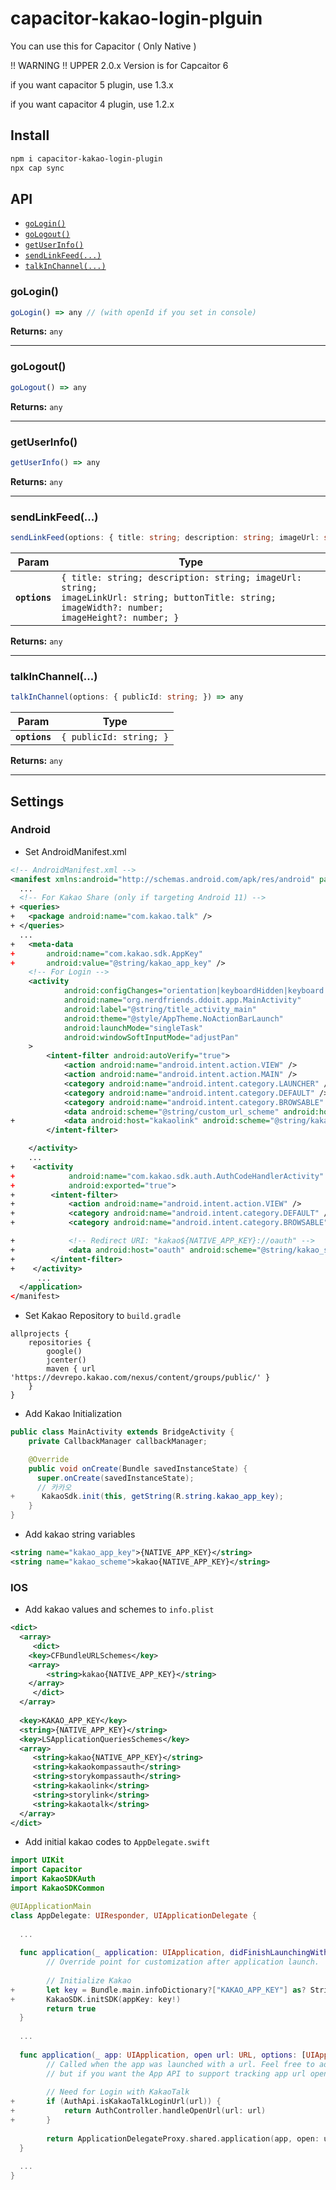 # capacitor-kakao-login-plguin

You can use this for Capacitor
( Only Native )

!! WARNING !!
UPPER 2.0.x Version is for Capcaitor 6

if you want capacitor 5 plugin, use 1.3.x

if you want capacitor 4 plugin, use 1.2.x

## Install

```bash
npm i capacitor-kakao-login-plugin
npx cap sync
```

## API

<docgen-index>

* [`goLogin()`](#gologin)
* [`goLogout()`](#gologout)
* [`getUserInfo()`](#getuserinfo)
* [`sendLinkFeed(...)`](#sendlinkfeed)
* [`talkInChannel(...)`](#talkInChannel)

</docgen-index>

<docgen-api>
<!--Update the source file JSDoc comments and rerun docgen to update the docs below-->

### goLogin()

```typescript
goLogin() => any // (with openId if you set in console) 
```

**Returns:** <code>any</code>

--------------------


### goLogout()

```typescript
goLogout() => any
```

**Returns:** <code>any</code>

--------------------


### getUserInfo()

```typescript
getUserInfo() => any
```

**Returns:** <code>any</code>

--------------------


### sendLinkFeed(...)

```typescript
sendLinkFeed(options: { title: string; description: string; imageUrl: string; imageLinkUrl: string; buttonTitle: string; imageWidth?: number; imageHeight?: number; }) => any
```

| Param         | Type                                                                                                                                                         |
| ------------- | ------------------------------------------------------------------------------------------------------------------------------------------------------------ |
| **`options`** | <code>{ title: string; description: string; imageUrl: string; imageLinkUrl: string; buttonTitle: string; imageWidth?: number; imageHeight?: number; }</code> |

**Returns:** <code>any</code>

--------------------

### talkInChannel(...)

```typescript
talkInChannel(options: { publicId: string; }) => any
```

| Param         | Type                               |
| ------------- |------------------------------------|
| **`options`** | <code>{ publicId: string; }</code> |

**Returns:** <code>any</code>

--------------------


## Settings

### Android

- Set AndroidManifest.xml

```xml
<!-- AndroidManifest.xml -->
<manifest xmlns:android="http://schemas.android.com/apk/res/android" package="io.ionic.starter">
  ...
  <!-- For Kakao Share (only if targeting Android 11) -->
+ <queries>
+   <package android:name="com.kakao.talk" />
+ </queries>
  ...
+   <meta-data
+       android:name="com.kakao.sdk.AppKey"
+       android:value="@string/kakao_app_key" />
    <!-- For Login -->
    <activity
            android:configChanges="orientation|keyboardHidden|keyboard|screenSize|locale|smallestScreenSize|screenLayout|uiMode"
            android:name="org.nerdfriends.ddoit.app.MainActivity"
            android:label="@string/title_activity_main"
            android:theme="@style/AppTheme.NoActionBarLaunch"
            android:launchMode="singleTask"
            android:windowSoftInputMode="adjustPan"
    >
        <intent-filter android:autoVerify="true">
            <action android:name="android.intent.action.VIEW" />
            <action android:name="android.intent.action.MAIN" />
            <category android:name="android.intent.category.LAUNCHER" />
            <category android:name="android.intent.category.DEFAULT" />
            <category android:name="android.intent.category.BROWSABLE" />
            <data android:scheme="@string/custom_url_scheme" android:host="org.nerdfriends.ddoit.app" />
+           <data android:host="kakaolink" android:scheme="@string/kakao_scheme" />
        </intent-filter>

    </activity>
    ...
+    <activity
+            android:name="com.kakao.sdk.auth.AuthCodeHandlerActivity"
+            android:exported="true">
+        <intent-filter>
+            <action android:name="android.intent.action.VIEW" />
+            <category android:name="android.intent.category.DEFAULT" />
+            <category android:name="android.intent.category.BROWSABLE" />

+            <!-- Redirect URI: "kakao${NATIVE_APP_KEY}://oauth" -->
+            <data android:host="oauth" android:scheme="@string/kakao_scheme" />
+        </intent-filter>
+    </activity>
      ...
  </application>
</manifest>
```

- Set Kakao Repository to `build.gradle`

```shell
allprojects {
    repositories {
        google()
        jcenter()
        maven { url 'https://devrepo.kakao.com/nexus/content/groups/public/' }
    }
}
```

- Add Kakao Initialization

```java
public class MainActivity extends BridgeActivity {
    private CallbackManager callbackManager;

    @Override
    public void onCreate(Bundle savedInstanceState) {
      super.onCreate(savedInstanceState);
      // 카카오
+      KakaoSdk.init(this, getString(R.string.kakao_app_key);
    }
}
```

- Add kakao string variables

```xml
<string name="kakao_app_key">{NATIVE_APP_KEY}</string>
<string name="kakao_scheme">kakao{NATIVE_APP_KEY}</string>
```



### IOS

- Add kakao values and schemes to `info.plist`

```xml
<dict>
  <array>
     <dict>
	<key>CFBundleURLSchemes</key>
   	<array>
	    <string>kakao{NATIVE_APP_KEY}</string>
	</array>
     </dict>
  </array>
  
  <key>KAKAO_APP_KEY</key>
  <string>{NATIVE_APP_KEY}</string>
  <key>LSApplicationQueriesSchemes</key>
  <array>
     <string>kakao{NATIVE_APP_KEY}</string>
     <string>kakaokompassauth</string>
     <string>storykompassauth</string>
     <string>kakaolink</string>
     <string>storylink</string>
     <string>kakaotalk</string>
  </array>
</dict>
```

- Add initial kakao codes to `AppDelegate.swift`

```swift
import UIKit
import Capacitor
import KakaoSDKAuth
import KakaoSDKCommon

@UIApplicationMain
class AppDelegate: UIResponder, UIApplicationDelegate {
  
  ...
  
  func application(_ application: UIApplication, didFinishLaunchingWithOptions launchOptions: [UIApplication.LaunchOptionsKey: Any]?) -> Bool {
        // Override point for customization after application launch.
    
    	// Initialize Kakao
+       let key = Bundle.main.infoDictionary?["KAKAO_APP_KEY"] as? String
+       KakaoSDK.initSDK(appKey: key!)
        return true
  }
  
  ...
  
  func application(_ app: UIApplication, open url: URL, options: [UIApplication.OpenURLOptionsKey: Any] = [:]) -> Bool {
        // Called when the app was launched with a url. Feel free to add additional processing here,
        // but if you want the App API to support tracking app url opens, make sure to keep this call
    
    	// Need for Login with KakaoTalk
+       if (AuthApi.isKakaoTalkLoginUrl(url)) {
+           return AuthController.handleOpenUrl(url: url)
+       }
        
        return ApplicationDelegateProxy.shared.application(app, open: url, options: options)
  }
  
  ...
}
```
</docgen-api>
